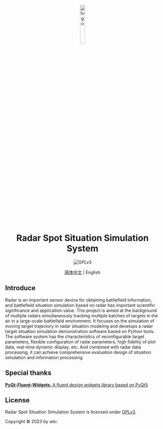 <p align="center">
  <img width="18%" align="center" src="https://pic1.imgdb.cn/item/646f432ff024cca173ac55fc.jpg" alt="logo">
</p>
  <h1 align="center">
  Radar Spot Situation Simulation System
</h1>

<p align="center">
  <!-- <a style="text-decoration:none">
    <img src="https://img.shields.io/badge/Platform-Win32%20|%20Linux%20|%20macOS-blue?color=#4ec820" alt="Platform Win32 | Linux | macOS"/>
  </a> -->
  <a style="text-decoration:none">
    <img src="https://img.shields.io/badge/License-GPLv3-blue?color=#4ec820" alt="GPLv3"/>
  </a>
</p>

<p align="center">
<a href="README.md">简体中文</a> | English
</p>


## Introduce

Radar is an important sensor device for obtaining battlefield information, and battlefield situation simulation based on radar has important scientific significance and application value. This project is aimed at the background of multiple radars simultaneously tracking multiple batches of targets in the air in a large-scale battlefield environment. It focuses on the simulation of moving target trajectory in radar situation modeling and develops a radar target situation simulation demonstration software based on Python tools. The software system has the characteristics of reconfigurable target parameters, flexible configuration of radar parameters, high fidelity of plot data, real-time dynamic display, etc. And combined with radar data processing, it can achieve comprehensive evaluation design of situation simulation and information processing
## Special thanks

[**PyQt-Fluent-Widgets**: A fluent design widgets library based on PyQt5](https://github.com/zhiyiYo/PyQt-Fluent-Widgets)

## License

Radar Spot Situation Simulation System is licensed under [GPLv3](./LICENSE).

Copyright © 2023 by wkr.
